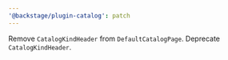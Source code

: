 ```yaml
---
'@backstage/plugin-catalog': patch
---
```


Remove `CatalogKindHeader` from `DefaultCatalogPage`. Deprecate `CatalogKindHeader`.
